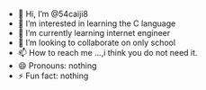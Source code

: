 - 👋 Hi, I’m @54caiji8
- 👀 I’m interested in learning the C language
- 🌱 I’m currently learning internet engineer
- 💞️ I’m looking to collaborate on only school
- 📫 How to reach me ...,i think you do not need it.
- 😄 Pronouns: nothing
- ⚡ Fun fact: nothing

<!---
54caiji8/54caiji8 is a ✨ special ✨ repository because its `README.md` (this file) appears on your GitHub profile.
You can click the Preview link to take a look at your changes.
--->
